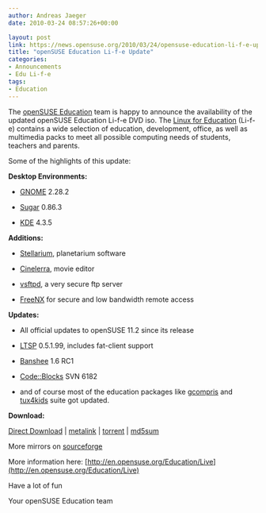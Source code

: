 ```yaml
---
author: Andreas Jaeger
date: 2010-03-24 08:57:26+00:00

layout: post
link: https://news.opensuse.org/2010/03/24/opensuse-education-li-f-e-update/
title: "openSUSE Education Li-f-e Update"
categories:
- Announcements
- Edu Li-f-e
tags:
- Education
---
```

The [openSUSE Education](http://en.opensuse.org/Education) team  is happy to announce the availability of the updated openSUSE Education  Li-f-e DVD iso. The [Linux for Education](http://linux-for-education.org/) (Li-f-e) contains a wide selection of education, development, office,  as well as multimedia packs to meet all possible computing needs of  students, teachers and parents.

Some of the highlights of this update:

**Desktop Environments:**



	
  * [GNOME](http://gnome.org/) 2.28.2

	
  * [Sugar](http://sugarlabs.org/) 0.86.3

	
  * [KDE](http://kde.org/) 4.3.5


**Additions:**



	
  * [Stellarium](http://www.stellarium.org/),  planetarium software

	
  * [Cinelerra](http://cinelerra.org/),  movie editor

	
  * [vsftpd](http://vsftpd.beasts.org/),  a very secure ftp server

	
  * [FreeNX](http://freenx.berlios.de/) for secure and low bandwidth remote access


**Updates:**



	
  * All official updates to openSUSE 11.2 since its release

	
  * [LTSP](http://en.opensuse.org/LTSP) 0.5.1.99, includes  fat-client support

	
  * [Banshee](http://banshee-project.org/) 1.6 RC1

	
  * [Code::Blocks](http://www.codeblocks.org/) SVN 6182

	
  * and of course most of the education packages like [gcompris](http://gcompris.net/) and [tux4kids](http://tux4kids.alioth.debian.org/) suite got  updated.


**Download:**

[Direct  Download](http://www.opensuse-education.org/download/ISOs/openSUSE-Edu-li-f-e-11.2-latest-i686.iso) | [metalink](http://www.opensuse-education.org/download/ISOs/openSUSE-Edu-li-f-e-11.2-latest-i686.iso.metalink) | [torrent](http://www.opensuse-education.org/download/ISOs/openSUSE-Edu-li-f-e-11.2-latest-i686.iso.torrent) | [md5sum](http://www.opensuse-education.org/download/ISOs/openSUSE-Edu-li-f-e-11.2-latest-i686.iso.md5)

More mirrors on [sourceforge](https://sourceforge.net/projects/opensuse-edu/)

More information here: [http://en.opensuse.org/Education/Live](http://en.opensuse.org/Education/Live)

Have a lot of fun

Your openSUSE Education team		
